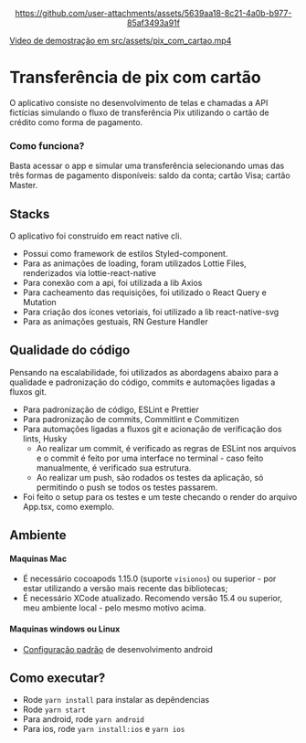 <div align="center">
  
https://github.com/user-attachments/assets/5639aa18-8c21-4a0b-b977-85af3493a91f
  
</div>


[Video de demostração em src/assets/pix_com_cartao.mp4](src/assets/pix_com_cartao.mp4)


# Transferência de pix com cartão

O aplicativo consiste no desenvolvimento de telas e chamadas a API fictícias simulando o fluxo de transferência Pix utilizando o cartão de crédito como forma de pagamento.

### Como funciona?

Basta acessar o app e simular uma transferência selecionando umas das três formas de pagamento disponíveis: saldo da conta; cartão Visa; cartão Master.

## Stacks

O aplicativo foi construído em react native cli.

- Possui como framework de estilos Styled-component.
- Para as animações de loading, foram utilizados Lottie Files, renderizados via lottie-react-native
- Para conexão com a api, foi utilizada a lib Axios
- Para cacheamento das requisições, foi utilizado o React Query e Mutation
- Para criação dos ícones vetoriais, foi utilizado a lib react-native-svg
- Para as animações gestuais, RN Gesture Handler

## Qualidade do código
Pensando na escalabilidade, foi utilizados as abordagens abaixo para a qualidade e padronização do código, commits e automações ligadas a fluxos git.

- Para padronização de código, ESLint e Prettier
- Para padronização de commits, Commitlint e Commitizen
- Para automações ligadas a fluxos git e acionação de verificação dos lints, Husky 
  - Ao realizar um commit, é verificado as regras de ESLint nos arquivos e o commit é feito por uma interface no terminal - caso feito manualmente, é verificado sua estrutura.
  - Ao realizar um push, são rodados os testes da aplicação, só permitindo o push se todos os testes passarem.
- Foi feito o setup para os testes e um teste checando o render do arquivo App.tsx, como exemplo.


## Ambiente
#### Maquinas Mac
- É necessário cocoapods 1.15.0 (suporte `visionos`) ou superior - por estar utilizando a versão mais recente das bibliotecas;
- É necessário XCode atualizado. Recomendo versão 15.4 ou superior, meu ambiente local - pelo mesmo motivo acima.

#### Maquinas windows ou Linux
- [Configuração padrão](https://reactnative.dev/docs/set-up-your-environment?os=windows&platform=android) de desenvolvimento android

## Como executar?

- Rode `yarn install` para instalar as depêndencias
- Rode `yarn start`
- Para android, rode `yarn android`
- Para ios, rode `yarn install:ios` e `yarn ios`

